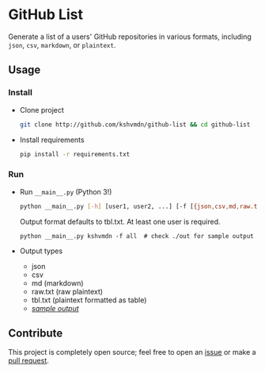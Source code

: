 # GitHub List
Generate a list of a users' GitHub repositories in various formats, including `json`, `csv`, `markdown`, or `plaintext`.

## Usage
### Install

+ Clone project

    ```sh
    git clone http://github.com/kshvmdn/github-list && cd github-list
    ```

+ Install requirements

    ```sh
    pip install -r requirements.txt
    ```

### Run

+ Run `__main__.py` (Python 3!)

    ```sh
    python __main__.py [-h] [user1, user2, ...] [-f [{json,csv,md,raw.txt,tbl.txt,all}, ...]]
    ```

    Output format defaults to tbl.txt. At least one user is required.
    
    ```
    python __main__.py kshvmdn -f all  # check ./out for sample output
    ```

+ Output types

    + json
    + csv
    + md (markdown)
    + raw.txt (raw plaintext)
    + tbl.txt (plaintext formatted as table)
    + [_sample output_](https://github.com/kshvmdn/github-list/tree/master/out/)

## Contribute
This project is completely open source; feel free to open an [issue](https://github.com/kshvmdn/github-list/issues) or make a [pull request](https://github.com/kshvmdn/github-list/pulls).
